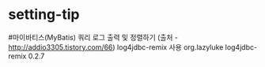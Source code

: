 # setting-tip

#마이바티스(MyBatis) 쿼리 로그 출력 및 정렬하기 (출처 -http://addio3305.tistory.com/66)
log4jdbc-remix 사용
<dependency>
    <groupId>org.lazyluke</groupId>
    <artifactId>log4jdbc-remix</artifactId>
    <version>0.2.7</version>
</dependency>
